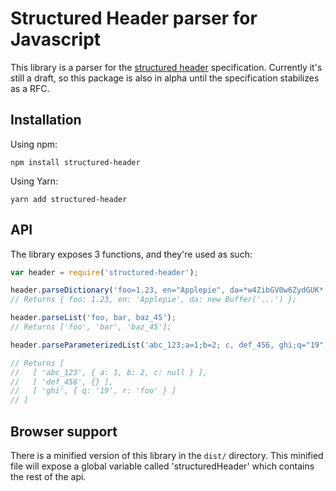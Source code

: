 Structured Header parser for Javascript
=======================================

This library is a parser for the [structured header][1] specification.
Currently it's still a draft, so this package is also in alpha until the
specification stabilizes as a RFC.

Installation
------------

Using npm:

```
npm install structured-header
```

Using Yarn:

```
yarn add structured-header
```

API
---

The library exposes 3 functions, and they're used as such:

```js
var header = require('structured-header');

header.parseDictionary('foo=1.23, en="Applepie", da=*w4ZibGV0w6ZydGUK*');
// Returns { foo: 1.23, en: 'Applepie', da: new Buffer('...') };

header.parseList('foo, bar, baz_45');
// Returns ['foo', 'bar', 'baz_45'];

header.parseParameterizedList('abc_123;a=1;b=2; c, def_456, ghi;q="19";r=foo');

// Returns [
//   [ 'abc_123', { a: 1, b: 2, c: null } ],
//   [ 'def_456', {} ],
//   [ 'ghi', { q: '19', r: 'foo' } ]
// ]

```

Browser support
---------------

There is a minified version of this library in the `dist/` directory. This minified
file will expose a global variable called 'structuredHeader' which contains the rest
of the api.


[1]: https://tools.ietf.org/html/draft-ietf-httpbis-header-structure
